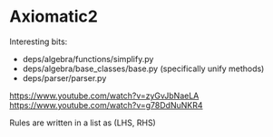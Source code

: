 # Axiomatic2
Interesting bits:
* deps/algebra/functions/simplify.py
* deps/algebra/base_classes/base.py (specifically unify methods)
* deps/parser/parser.py

https://www.youtube.com/watch?v=zyGvJbNaeLA
https://www.youtube.com/watch?v=g78DdNuNKR4

Rules are written in a list as (LHS, RHS) 
